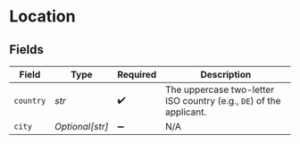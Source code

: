 # Location


## Fields

| Field                                                               | Type                                                                | Required                                                            | Description                                                         |
| ------------------------------------------------------------------- | ------------------------------------------------------------------- | ------------------------------------------------------------------- | ------------------------------------------------------------------- |
| `country`                                                           | *str*                                                               | :heavy_check_mark:                                                  | The uppercase two-letter ISO country (e.g., `DE`) of the applicant. |
| `city`                                                              | *Optional[str]*                                                     | :heavy_minus_sign:                                                  | N/A                                                                 |